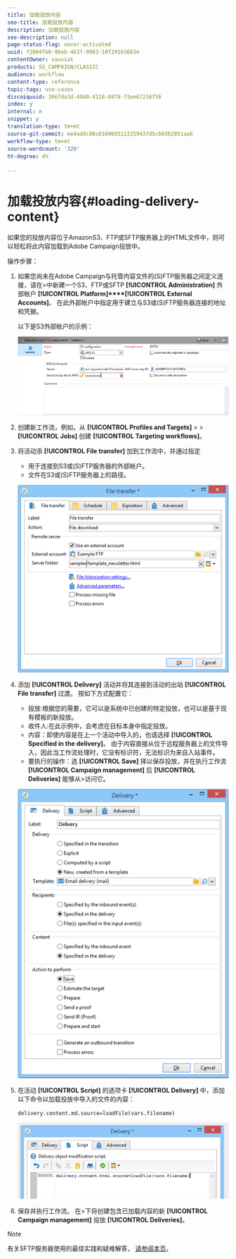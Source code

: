 ```yaml
---
title: 加载投放内容
seo-title: 加载投放内容
description: 加载投放内容
seo-description: null
page-status-flag: never-activated
uuid: f2004fb0-9beb-463f-9903-10f291b3663e
contentOwner: sauviat
products: SG_CAMPAIGN/CLASSIC
audience: workflow
content-type: reference
topic-tags: use-cases
discoiquuid: 3667da3d-4940-4128-8878-f1ee67216f56
index: y
internal: n
snippet: y
translation-type: tm+mt
source-git-commit: ee4addc88c6169603122259437d5cb0362851aa6
workflow-type: tm+mt
source-wordcount: '320'
ht-degree: 4%

---
```



# 加载投放内容{#loading-delivery-content}

如果您的投放内容位于AmazonS3、FTP或SFTP服务器上的HTML文件中，则可以轻松将此内容加载到Adobe Campaign投放中。

操作步骤：

1. 如果您尚未在Adobe Campaign与托管内容文件的(S)FTP服务器之间定义连接，请在>中新建一个S3、FTP或SFTP **[!UICONTROL Administration]** 外部帐户 **[!UICONTROL Platform]****[!UICONTROL External Accounts]**。 在此外部帐户中指定用于建立与S3或(S)FTP服务器连接的地址和凭据。

   以下是S3外部帐户的示例：

   ![](assets/delivery_loadcontent_filetransfertexamples3.png)

1. 创建新工作流，例如，从 **[!UICONTROL Profiles and Targets]** > > **[!UICONTROL Jobs]** 创建 **[!UICONTROL Targeting workflows]**。
1. 将活动添 **[!UICONTROL File transfer]** 加到工作流中，并通过指定

   * 用于连接到S3或(S)FTP服务器的外部帐户。
   * 文件在S3或(S)FTP服务器上的路径。

   ![](assets/delivery_loadcontent_filetransfertexample.png)

1. 添加 **[!UICONTROL Delivery]** 活动并将其连接到活动的出站 **[!UICONTROL File transfer]** 过渡。 按如下方式配置它：

   * 投放:根据您的需要，它可以是系统中已创建的特定投放，也可以是基于现有模板的新投放。
   * 收件人:在此示例中，会考虑在目标本身中指定投放。
   * 内容：即使内容是在上一个活动中导入的，也请选择 **[!UICONTROL Specified in the delivery]**。 由于内容直接从位于远程服务器上的文件导入，因此当工作流处理时，它没有标识符，无法标识为来自入站事件。
   * 要执行的操作：选 **[!UICONTROL Save]** 择以保存投放，并在执行工作流 **[!UICONTROL Campaign management]** 后 **[!UICONTROL Deliveries]** 能够从>访问它。

   ![](assets/delivery_loadcontent_activityexample.png)

1. 在活动 **[!UICONTROL Script]** 的选项卡 **[!UICONTROL Delivery]** 中，添加以下命令以加载投放中导入的文件的内容：

   ```
   delivery.content.md.source=loadFile(vars.filename)
   ```

   ![](assets/delivery_loadcontent_script.png)

1. 保存并执行工作流。 在>下将创建包含已加载内容的新 **[!UICONTROL Campaign management]** 投放 **[!UICONTROL Deliveries]**。

>[!NOTE]
>
>有关SFTP服务器使用的最佳实践和疑难解答， [请参阅本页](../../platform/using/sftp-server-usage.md)。
